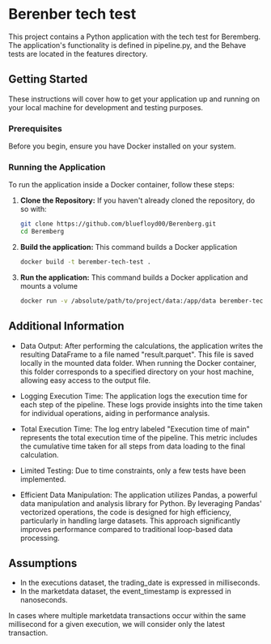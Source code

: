 # Berenber tech test
This project contains a Python application with the tech test for Beremberg. The application's functionality is defined in pipeline.py, and the Behave tests are located in the features directory.

## Getting Started
These instructions will cover how to get your application up and running on your local machine for development and testing purposes.

### Prerequisites
Before you begin, ensure you have Docker installed on your system.

### Running the Application

To run the application inside a Docker container, follow these steps:

1. **Clone the Repository:**
   If you haven't already cloned the repository, do so with:
   ```bash
   git clone https://github.com/bluefloyd00/Berenberg.git
   cd Beremberg
   ```


2. **Build the application:**
   This command builds a Docker application 
   ```bash
   docker build -t berember-tech-test .
   ```

3. **Run the application:**
   This command builds a Docker application and mounts a volume
   ```bash
   docker run -v /absolute/path/to/project/data:/app/data berember-tech-test
   ```


## Additional Information
- Data Output: After performing the calculations, the application writes the resulting DataFrame to a file named "result.parquet". This file is saved locally in the mounted data folder. When running the Docker container, this folder corresponds to a specified directory on your host machine, allowing easy access to the output file.

- Logging Execution Time: The application logs the execution time for each step of the pipeline. These logs provide insights into the time taken for individual operations, aiding in performance analysis.

- Total Execution Time: The log entry labeled "Execution time of main" represents the total execution time of the pipeline. This metric includes the cumulative time taken for all steps from data loading to the final calculation.

- Limited Testing: Due to time constraints, only a few tests have been implemented. 

- Efficient Data Manipulation: The application utilizes Pandas, a powerful data manipulation and analysis library for Python. By leveraging Pandas' vectorized operations, the code is designed for high efficiency, particularly in handling large datasets. This approach significantly improves performance compared to traditional loop-based data processing.

## Assumptions

- In the executions dataset, the trading_date is expressed in milliseconds.
- In the marketdata dataset, the event_timestamp is expressed in nanoseconds.

In cases where multiple marketdata transactions occur within the same millisecond for a given execution, we will consider only the latest transaction.
